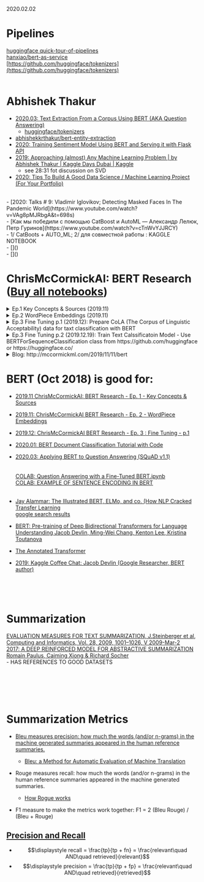 2020.02.02

# Pipelines
[huggingface quick-tour-of-pipelines](https://github.com/huggingface/transformers#quick-tour-of-pipelines)<br>
[hanxiao/bert-as-service](https://github.com/hanxiao/bert-as-service)<br>
[https://github.com/huggingface/tokenizers](https://github.com/huggingface/tokenizers)<br>
[]()<br>

# Abhishek Thakur
- [2020.03: Text Extraction From a Corpus Using BERT (AKA Question Answering)](https://www.youtube.com/watch?v=XaQ0CBlQ4cY)<br>
    - [huggingface/tokenizers](https://github.com/huggingface/tokenizers)<br>
- [abhishekkrthakur/bert-entity-extraction](https://github.com/ftk1000/BERT_demos/blob/master/BERT_sent_encod_demo.ipynb)<br>
- [2020: Training Sentiment Model Using BERT and Serving it with Flask API](https://www.youtube.com/watch?v=hinZO--TEk4)<br>
- [2019: Approaching (almost) Any Machine Learning Problem | by Abhishek Thakur | Kaggle Days Dubai | Kaggle](https://www.youtube.com/watch?v=uWVR_axaVwk)<br>
    - see 28:31 fot discussion on SVD<br>
- [2020: Tips To Build A Good Data Science / Machine Learning Project (For Your Portfolio)](https://www.youtube.com/watch?v=_DFIPvNXvJk)<br>
<br>
- [2020: Talks # 9: Vladimir Iglovikov; Detecting Masked Faces In The Pandemic World](https://www.youtube.com/watch?v=VAg8pMJRbgA&t=698s)<br>
- [Как мы победили с помощью CatBoost и AutoML — Александр Лелюк, Петр Гуринов](https://www.youtube.com/watch?v=cTnWvYJJRCY)<br>
    - 1/ CatBoots + AUTO_ML;   2/ для совместной работы : KAGGLE NOTEBOOK <br>
- []()<br>
- []()<br>

# ChrisMcCormickAI: BERT Research ([Buy all notebooks](https://www.chrismccormick.ai/offers/cEGFXP2Z/checkout))
<details>
  <summary> Ep.1 Key Concepts & Sources (2019.11)<br>    </summary>
    - https://www.youtube.com/watch?v=FKlPCK1uFrc&list=PLam9sigHPGwOBuH4_4fr-XvDbe5uneaf6 <br>
    - BERT <- Transformer <- [LSTM w/ Attention] <- [Encoder/Decoder + Bi-LSTM] <- [RNN + LSTM]<br>
    - Bogus tasks: (1) Masked Language Model, (2) Next Sentence Prediction
</details>

<details>
  <summary> Ep.2 WordPiece Embeddings (2019.11)<br>    </summary>
    - https://www.youtube.com/watch?v=zJW57aCBCTk&list=PLam9sigHPGwOBuH4_4fr-XvDbe5uneaf6&index=2 <br>
    - BERT vocab sz = 30k, words are embedded into R^768<br>
    - Instead of working with sequence of words BERT works with sequence of embeddings.<br>
    - individual values inside feature vectors do not matter - relative proximity of vectors matters<br>
    - word piece model: (1) "embedding" = "em" "##bed" "##ding". BERT get 3 tokens (subwords) out of 1 word, (2)'kroxldyphivc' -> k-##ro-##x-##ld-##yp-##hi-##vc,  (3) bedding -> bed-##ding<br>
    - Vocab: 1=[PAD], 101=[UNK], 102=[CLS], 103=[SEP], 104=[MASK], 1000=!, 1001=\", 7607=##mus, 7613=1873<br>
</details>   
    
<details>
  <summary> Ep.3 Fine Tuning p.1 (2019.12): Prepare CoLA (The Corpus of Linguistic Acceptability) data for taxt classification with BERT    
    <br>    </summary>
    - https://www.youtube.com/watch?v=zJW57aCBCTk&list=PLam9sigHPGwOBuH4_4fr-XvDbe5uneaf6&index=3 <br>
    - Pros-0 of Fine Tuning: (1) Quick Development, (2) Less Data needed, (3) Better results <br>
    - Pros-1: Good for: Text Classification, Named Entoty Recognition (NER), POS Tagging, Question + Answering part of text <br>
    - Con-0: Not good for: Language modeling, Translation, Text generation<br>
    - Con-1: BERT is a very large model: 109M weights = 109*10^6*4(Bytes)/1024/1024 = 416 MBytes (Embedding layer: 24M weights, 12 layers of Transformers=12*7M=84M)<br>
    - Con-2: Slow to train, eg 10k sentence classifications with 4 epochs on GPU at colab takes ~ 10 mins <br>
    - Con-3: Slow inferencing - challenge for production deployment <br>
    - Con-4: Domain Specific Language <br>
    - code is from https://github.com/huggingface/transformers/blob/6695450a23545bc9d5416f39ab39609c7811c653/examples/text-classification/README.md <br>
    - TF2   code: https://github.com/huggingface/transformers/blob/master/examples/text-classification/run_tf_glue.py<br>
    - Torch code: https://github.com/huggingface/transformers/blob/master/examples/text-classification/run_glue.py<br>
    - CoLA DATA SET: https://nyu-mll.github.io/CoLA/<br>
    - Sec 3: TOKENIZE, FORMATTING (Special Tokens, Attention Mask), SEQUENCES->IDs, PADDING_n_TRUNCATING, ATTENTION_MASKS, 
  TRAIN_VALIDATION_SPLIT, CONVERT_2_PyTorch_DataType<br>
    - The ATTENTION_MASKS simply makes it explicit which tokens are actual words versus which are padding.<br>
</details>
    
<details>
  <summary> Ep.3 Fine Tuning p.2 (2019.12.19): Train Text Calssificatoin Model - Use BERTForSequenceClassification class from https://github.com/huggingface or https://huggingface.co/
    <br>    </summary>
    - VIDEO: https://www.youtube.com/watch?v=Hnvb9b7a_Ps <br>
    - CODE: https://colab.research.google.com/github/ftk1000/BERT_demos/blob/master/BERT_Fine_Tuning_Sentence_Classification.ipynb#scrollTo=GLs72DuMODJO<br>
    - Sec 3: TOKENIZE, FORMATTING (Special Tokens, Attention Mask), SEQUENCES->IDs, PADDING_n_TRUNCATING, ATTENTION_MASKS, TRAIN_VALIDATION_SPLIT, CONVERT_2_PyTorch_DataType<br>
    - Sec 4: BERTForSequenceClassification, OPTIMIZER n LearningRateScheduler, TrainingLoop<br>
    - model.train(), model.eval() sets flags<br>
    - model(..., labels) outputs LOSS, model(...) w/o labels outputs logits<br>
    - model() always returns a tuple [] : loss = output[0] <br>
    - loss.backward()   : calculates gradients <br>
    - model(), opimizer(), and scheduler() are referencing each other : during the initialization of optimizer() we pass to it model.parameters, etc <br>
    - perf metric for this task = Mathew correlation coef [-1,1]. It is used because the original data set is unbalanced.<br> 
</details>
    
<details>
  <summary> Blog: http://mccormickml.com/2019/11/11/bert <br>    </summary>
    - http://mccormickml.com/2019/11/11/bert-research-ep-1-key-concepts-and-sources/ <br>
    - BERT was trained on two “fake tasks”: “Masked Word Prediction” and “Next Sentence Prediction”. <br>
    - As a byproduct of learning to do these tasks, it develops the ability to make sense of human language. <br>
    - Once the training is finished, we strip off the final layer(s) of the model which were specific to the fake task, and then apply BERT to the tasks that we actually care about. <br>
    - coming up with these two “fake tasks” is the real innovation of BERT–otherwise it’s just a large stack of Transformers, which had already been around.<br>
    - another key contribution might be Google researchers having the text data, compute resources, and audacity to train such a huge model<br>
</details>
    


# BERT (Oct 2018) is good for: 
- [2019.11 ChrisMcCormickAI: BERT Research - Ep. 1 - Key Concepts & Sources](https://www.youtube.com/watch?v=FKlPCK1uFrc&list=PLam9sigHPGwOBuH4_4fr-XvDbe5uneaf6)<br>
- [2019.11: ChrisMcCormickAI BERT Research - Ep. 2 - WordPiece Embeddings](https://www.youtube.com/watch?v=zJW57aCBCTk&list=PLam9sigHPGwOBuH4_4fr-XvDbe5uneaf6&index=2)<br>
- [2019.12: ChrisMcCormickAI BERT Research - Ep. 3 : Fine Tuning - p.1](https://www.youtube.com/watch?v=x66kkDnbzi4&list=PLam9sigHPGwOBuH4_4fr-XvDbe5uneaf6&index=3)<br>
- [2020.01: BERT Document Classification Tutorial with Code](https://www.youtube.com/watch?v=_eSGWNqKeeY)<br>
- [2020.03: Applying BERT to Question Answering (SQuAD v1.1)](https://www.youtube.com/watch?v=l8ZYCvgGu0o&feature=youtu.be)<br>
[]()<br>
[]()<br>
[COLAB: Question Answering with a Fine-Tuned BERT.ipynb](https://colab.research.google.com/drive/1uSlWtJdZmLrI3FCNIlUHFxwAJiSu2J0-#scrollTo=Kl6BECEXu4jH)<br>
[COLAB: EXAMPLE OF SENTENCE ENCODING IN BERT](https://github.com/ftk1000/BERT_demos/blob/master/BERT_sent_encod_demo.ipynb)<br>
[]()<br>

    
- [Jay Alammar: The Illustrated BERT, ELMo, and co. (How NLP Cracked Transfer Learning](http://jalammar.github.io/illustrated-bert/)<br>
[google search results](https://www.google.com/search?q=BERT+and+other+transformers&rlz=1C1GCEA_enUS800US800&oq=bert&aqs=chrome.2.69i57j0j69i59j46l2j69i64l3.5639j0j7&sourceid=chrome&ie=UTF-8)<br>
- [BERT: Pre-training of Deep Bidirectional Transformers for Language Understanding
Jacob Devlin, Ming-Wei Chang, Kenton Lee, Kristina Toutanova](https://arxiv.org/abs/1810.04805)<br>
- [The Annotated Transformer](https://nlp.seas.harvard.edu/2018/04/03/attention.html)<br>
- [2019: Kaggle Coffee Chat: Jacob Devlin (Google Researcher, BERT author)](https://www.youtube.com/watch?v=u91645MFytY)<br>


[]()<br>
[]()<br>
[]()<br>

# Summarization
[EVALUATION MEASURES FOR TEXT SUMMARIZATION, J.Steinberger et al, Computing and Informatics, Vol. 28, 2009, 1001–1026, V 2009-Mar-2 ](http://www.cai.sk/ojs/index.php/cai/article/viewFile/37/24)<br>
[2017: A DEEP REINFORCED MODEL FOR ABSTRACTIVE SUMMARIZATION Romain Paulus, Caiming Xiong & Richard Socher](https://arxiv.org/pdf/1705.04304.pdf)<br> 
          - HAS REFERENCES TO GOOD DATASETS
[]()<br>
[]()<br>
[]()<br>
[]()<br>
[]()<br>
[]()<br>

# Summarization Metrics

* [Bleu measures precision: how much the words (and/or n-grams) in the machine generated summaries appeared in the human reference summaries.](https://stackoverflow.com/questions/38045290/text-summarization-evaluation-bleu-vs-rouge)
   - [Bleu: a Method for Automatic Evaluation of Machine Translation](http://www1.cs.columbia.edu/nlp/sgd/bleu.pdf)

* Rouge measures recall: how much the words (and/or n-grams) in the human reference summaries appeared in the machine generated summaries.
  - [How Rogue works](http://text-analytics101.rxnlp.com/2017/01/how-rouge-works-for-evaluation-of.html)
* F1 measure to make the metrics work together: F1 = 2  (Bleu  Rouge) / (Bleu + Rouge)

## [Precision and Recall](https://en.wikipedia.org/wiki/Precision_and_recall)
   - $$\displaystyle  recall = \frac{tp}{tp + fn}  = \frac{relevant\quad AND\quad retrieved}{relevant}$$
   - $$\displaystyle  precision = \frac{tp}{tp + fp} = \frac{relevant\quad AND\quad retrieved}{retrieved}$$


